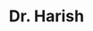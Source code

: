 ---
layout: home
home_text: Dr. Harish kumar key works - Infra articular fracture fixation | Fracture of long bones fixation | Knee, shoulder, hip replacement surgery.
title: Dr. Harish
---